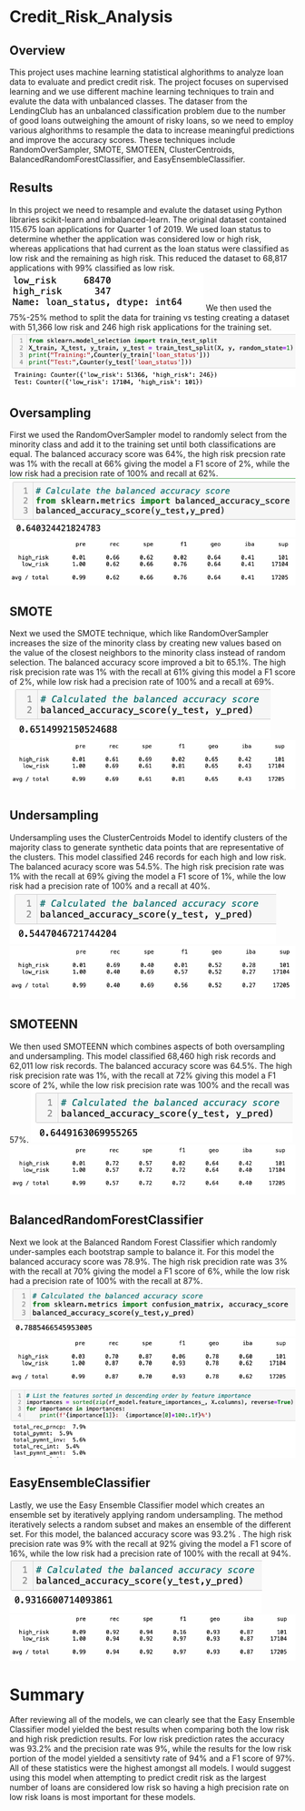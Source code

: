 # Credit_Risk_Analysis
## Overview
This project uses machine learning statistical alghorithms to analyze loan data to evaluate and predict credit risk. The project focuses on supervised learning and we use different machine learning techniques to train and evalute the data with unbalanced classes. The dataser from the LendingClub has an unbalanced classification problem due to the number of good loans outweighing the amount of risky loans, so we need to employ various alghorithms to resample the data to increase meaningful predictions and improve the accuracy scores. These techniques include RandomOverSampler, SMOTE, SMOTEEN, ClusterCentroids, BalancedRandomForestClassifier, and EasyEnsembleClassifier. 
## Results
In this project we need to resample and evalute the dataset using Python libraries scikit-learn and imbalanced-learn. The original dataset contained 115.675 loan applications for Quarter 1 of 2019. We used loan status to determine whether the application was considered low or high risk, whereas applications that had current as the loan status were classified as low risk and the remaining as high risk. This reduced the dataset to 68,817 applications with 99% classified as low risk.
![This is an image](https://github.com/weise142/Credit_Risk_Analysis/blob/main/images/loan%20count%20resampled.png)
We then used the 75%-25% method to split the data for training vs testing creating a dataset with 51,366 low risk and 246 high risk applications for the training set.
![This is an image](https://github.com/weise142/Credit_Risk_Analysis/blob/main/images/train%20test%20data.png)
## Oversampling
First we used the RandomOverSampler model to randomly select from the minority class and add it to the training set until both classifications are equal. The balanced accuracy score was 64%, the high risk precsion rate was 1% with the recall at 66% giving the model a F1 score of 2%, while the low risk had a precision rate of 100% and recall at 62%.
![This is an image](https://github.com/weise142/Credit_Risk_Analysis/blob/main/images/oversample.png)
![This is an image](https://github.com/weise142/Credit_Risk_Analysis/blob/main/images/oversampleclasses.png)
## SMOTE
Next we used the SMOTE technique, which like RandomOverSampler increases the size of the minority class by creating new values based on the value of the closest neighbors to the minority class instead of random selection. The balanced accuracy score improved a bit to 65.1%. The high risk precision rate was 1% with the recall at 61% giving this model a F1 score of 2%, while low risk had a precision rate of 100% and a recall at 69%.
![This is an image](https://github.com/weise142/Credit_Risk_Analysis/blob/main/images/smote.png)
![This is an image](https://github.com/weise142/Credit_Risk_Analysis/blob/main/images/smote3.png)
## Undersampling
Undersampling uses the ClusterCentroids Model to identify clusters of the majority class to generate synthetic data points that are representative of the clusters. This model classified 246 records for each high and low risk. The balanced acuracy score was 54.5%. The high risk precision rate was 1% with the recall at 69% giving the model a F1 score of 1%, while the low risk had a precision rate of 100% and a recall at 40%. 
![This is an image](https://github.com/weise142/Credit_Risk_Analysis/blob/main/images/undersample%20accuracy.png)
![This is an image](https://github.com/weise142/Credit_Risk_Analysis/blob/main/images/underclass.png)
## SMOTEENN
We then used SMOTEENN which combines aspects of both oversampling and undersampling. This model classified 68,460 high risk records and 62,011 low risk records. The balanced accuracy score was 64.5%. The high risk precision rate was 1%, with the recall at 72% giving this model a F1 score of 2%, while the low risk precision rate was 100% and the recall was 57%.
![This is an image](https://github.com/weise142/Credit_Risk_Analysis/blob/main/images/smoteenaccuracy.png)
![This is an image](https://github.com/weise142/Credit_Risk_Analysis/blob/main/images/smoteenclass.png)
## BalancedRandomForestClassifier
Next we look at the Balanced Random Forest Classifier which randomly under-samples each bootstrap sample to balance it. For this model the balanced accuracy score was 78.9%. The high risk precidion rate was 3% with the recall at 70% giving the model a F1 score of 6%, while the low risk had a precision rate of 100% with the recall at 87%. 
![This is an image](https://github.com/weise142/Credit_Risk_Analysis/blob/main/images/Balancedaccuracy.png)
![This is an image](https://github.com/weise142/Credit_Risk_Analysis/blob/main/images/balancedclass.png)
![This is an image](https://github.com/weise142/Credit_Risk_Analysis/blob/main/images/BalancedFeatures.png)
## EasyEnsembleClassifier
Lastly, we use the Easy Ensemble Classifier model which creates an ensemble set by iteratively applying random undersampling. The method iteratively selects a random subset and makes an ensemble of the different set. For this model, the balanced accuracy score was 93.2% . The high risk precision rate was 9% with the recall at 92% giving the model a F1 score of 16%, while the low risk had a precision rate of 100% with the recall at 94%. 
![This is an image](https://github.com/weise142/Credit_Risk_Analysis/blob/main/images/Easyaccuracy.png)
![This is an image](https://github.com/weise142/Credit_Risk_Analysis/blob/main/images/Easyclass.png)
# Summary
After reviewing all of the models, we can clearly see that the Easy Ensemble Classifier model yielded the best results when comparing both the low risk and high risk prediction results. For low risk prediction rates the accuracy was 93.2% and the precision rate was 9%, while the results for the low risk portion of the model yielded a sensitivty rate of 94% and a F1 score of 97%. All of these statistics were the highest amongst all models. I would suggest using this model when attempting to predict credit risk as the largest number of loans are considered low risk so having a high precision rate on low risk loans is most important for these models.
